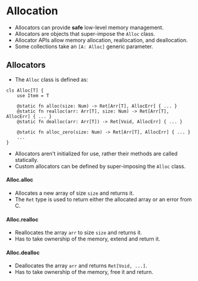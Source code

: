 # Allocation
- Allocators can provide **safe** low-level memory management.
- Allocators are objects that super-impose the `Alloc` class.
- Allocator APIs allow memory allocation, reallocation, and deallocation.
- Some collections take an `[A: Alloc]` generic parameter.

## Allocators
- The `Alloc` class is defined as:
```s++
cls Alloc[T] {
    use Item = T

    @static fn alloc(size: Num) -> Ret[Arr[T], AllocErr] { ... }
    @static fn realloc(arr: Arr[T], size: Num) -> Ret[Arr[T], AllocErr] { ... }
    @static fn dealloc(arr: Arr[T]) -> Ret[Void, AllocErr] { ... }
    
    @static fn alloc_zero(size: Num) -> Ret[Arr[T], AllocErr] { ... }
    ...
}
```
- Allocators aren't initialized for use, rather their methods are called statically.
- Custom allocators can be defined by super-imposing the `Alloc` class.

#### Alloc.alloc
- Allocates a new array of size `size` and returns it.
- The `Ret` type is used to return either the allocated array or an error from C.

#### Alloc.realloc
- Reallocates the array `arr` to size `size` and returns it.
- Has to take ownership of the memory, extend and return it.

#### Alloc.dealloc
- Deallocates the array `arr` and returns `Ret[Void, ...]`.
- Has to take ownership of the memory, free it and return.
